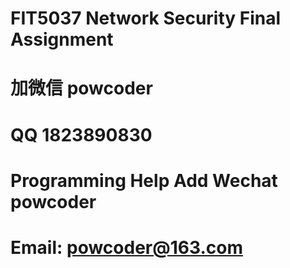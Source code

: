 # FIT5037 Network Security Final Assignment
# 加微信 powcoder

# QQ 1823890830

# Programming Help Add Wechat powcoder

# Email: powcoder@163.com

